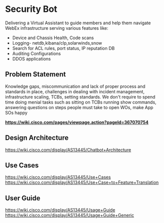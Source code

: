 # Security Bot
 Delivering a Virtual Assistant to guide members and help them navigate WebEx infrastructure serving various features like:
+ Device and Chassis Health, Code scans
+ Logging- netdb,kibana/clp,solarwinds,snow
+ Search for ACL rules, port status, IP reputation DB
+ Auditing Configurations
+ DDOS applications

## Problem Statement
Knowledge gaps, miscommunication and lack of proper process and standards in place,
challenges in dealing with incident management, infrastructure scaling, TCBs, setting standards.
We don't require to spend time doing menial tasks such as sitting on TCBs running show commands, 
answering questions on steps people must take to open WOs, make App SOs happy

**https://wiki.cisco.com/pages/viewpage.action?pageId=367070754**

## Design Architecture
https://wiki.cisco.com/display/AS13445/Chatbot+Architecture

## Use Cases
https://wiki.cisco.com/display/AS13445/Use+Cases
https://wiki.cisco.com/display/AS13445/Use+Case+to+Feature+Translation

## User Guide
https://wiki.cisco.com/display/AS13445/Usage+Guide
https://wiki.cisco.com/display/AS13445/Usage+Guide+Generic
